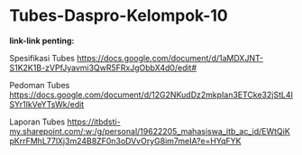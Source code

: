 # Tubes-Daspro-Kelompok-10

**link-link penting:**

Spesifikasi Tubes 
https://docs.google.com/document/d/1aMDXJNT-S1K2K1B-zVPfJyavmi3QwR5FRxJgObbX4d0/edit#  

Pedoman Tubes
https://docs.google.com/document/d/12G2NKudDz2mkpIan3ETCke32jStL4ISYr1IkVeYTsWk/edit 

Laporan Tubes 
https://itbdsti-my.sharepoint.com/:w:/g/personal/19622205_mahasiswa_itb_ac_id/EWtQiKpKrrFMhL77lXj3m24B8ZF0n3oDVvOryG8im7meIA?e=HYqFYK 

